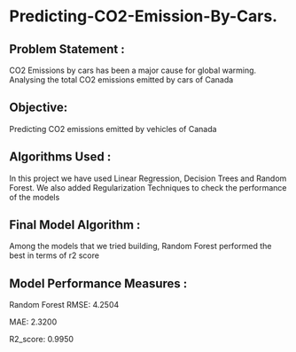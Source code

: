# Predicting-CO2-Emission-By-Cars.

## Problem Statement :
CO2 Emissions by cars has been a major cause for global warming. Analysing the total CO2 emissions emitted by cars of Canada

## Objective:
Predicting CO2 emissions emitted by vehicles of Canada

## Algorithms Used :
In this project we have used Linear Regression, Decision Trees and Random Forest. We also added Regularization Techniques to check the performance of the models

## Final Model Algorithm :
Among the models that we tried building, Random Forest performed the best in terms of r2 score

## Model Performance Measures :
Random Forest
RMSE: 4.2504

MAE: 2.3200

R2_score: 0.9950
